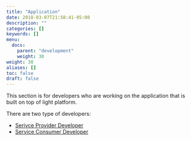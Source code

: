 ```yaml
---
title: "Application"
date: 2018-03-07T21:58:41-05:00
description: ""
categories: []
keywords: []
menu:
  docs:
    parent: "development"
    weight: 30
weight: 30
aliases: []
toc: false
draft: false
---
```


This section is for developers who are working on the application that is built on top of light platform.

There are two type of developers: 

- [Serivce Provider Developer](/development/service-provider/)
- [Service Consumer Developer](/development/service-consumer/)

